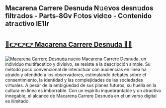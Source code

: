 ## Macarena Carrere Desnuda N𝚞𝚎vos desn𝚞dos filtr𝚊dos - Parts-8Gv F𝚘tos vid𝚎o - C𝚘ntenido atr𝚊ctivo IE1lr

# <h2><a href="http://mbbyli.tromn.icu/?c=Macarena+Carrere+Desnuda">🔗👉👉👉 Macarena Carrere Desnuda 🔗🔗</a></h2>

[![Macarena Carrere Desnuda nuevo](https://i.imgur.com/pEAQMta.gif)](http://mbbyli.tromn.icu/?c=Macarena+Carrere+Desnuda)
Macarena Carrere Desnuda, un individuo multifacético y divisivo, se resiste a la descripción simple. Su método poco convencional de interactuar con audiencias en línea ha atraído y ofendido a los observadores, estimulando debates sobre el consentimiento, la identidad y las complejidades de las sociedades virtuales. A pesar de la ambigüedad de sus planes futuros, su huella en la cultura en línea es imborrable. Con un espíritu inquebrantable y un atractivo innegable, el alcance de Macarena Carrere Desnuda en el universo digital es ilimitado.
